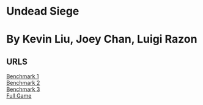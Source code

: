 # Undead Siege  
# By Kevin Liu, Joey Chan, Luigi Razon  
## URLS  
[Benchmark 1](https://undead-siege.firebaseapp.com/benchmark1/)  
[Benchmark 2](https://undead-siege.firebaseapp.com/benchmark2/)  
[Benchmark 3](https://undead-siege.firebaseapp.com/benchmark3/)  
[Full Game](https://undead-siege.firebaseapp.com/)  
